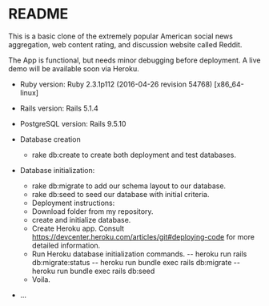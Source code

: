# README

This is a basic clone of the extremely popular American social news aggregation, web content rating, and discussion website called Reddit.

The App is functional, but needs minor debugging before deployment. A live demo will be available soon via Heroku.

* Ruby version: Ruby 2.3.1p112 (2016-04-26 revision 54768) [x86_64-linux]

* Rails version: Rails 5.1.4

* PostgreSQL version: Rails 9.5.10

* Database creation
  - rake db:create to create both deployment and test databases.

* Database initialization:
  - rake db:migrate to add our schema layout to our database.
  - rake db:seed to seed our database with initial criteria.

  * Deployment instructions:
  - Download folder from my repository.
  - create and initialize database.
  - Create Heroku app. Consult https://devcenter.heroku.com/articles/git#deploying-code for more detailed information.
  - Run Heroku database initialization commands.
    -- heroku run rails db:migrate:status
    -- heroku run bundle exec rails db:migrate
    -- heroku run bundle exec rails db:seed
  - Voila.


<!--

* System dependencies

* Configuration

* How to run the test suite:

* Services (job queues, cache servers, search engines, etc.)

-->





* ...
